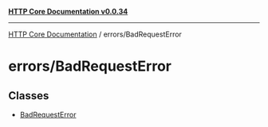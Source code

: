 [**HTTP Core Documentation v0.0.34**](../../README.md)

***

[HTTP Core Documentation](../../modules.md) / errors/BadRequestError

# errors/BadRequestError

## Classes

- [BadRequestError](classes/BadRequestError.md)
